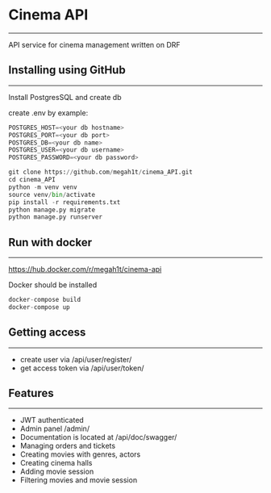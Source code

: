 # Cinema API

***

API service for cinema management written on DRF
## Installing using GitHub

***
Install PostgresSQL and create db

create .env by example:
```python
POSTGRES_HOST=<your db hostname>
POSTGRES_PORT=<your db port>
POSTGRES_DB=<your db name>
POSTGRES_USER=<your db username>
POSTGRES_PASSWORD=<your db password>
```

```python
git clone https://github.com/megah1t/cinema_API.git
cd cinema_API
python -m venv venv
source venv/bin/activate
pip install -r requirements.txt
python manage.py migrate
python manage.py runserver
```


## Run with docker
***
https://hub.docker.com/r/megah1t/cinema-api

Docker should be installed

```python
docker-compose build
docker-compose up
```

## Getting access
***
- create user via /api/user/register/
- get access token via /api/user/token/

## Features
***
- JWT authenticated
- Admin panel /admin/
- Documentation is located at /api/doc/swagger/
- Managing orders and tickets
- Creating movies with genres, actors
- Creating cinema halls
- Adding movie session
- Filtering movies and movie session
